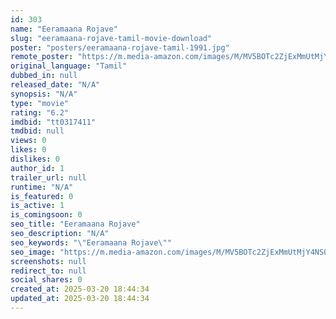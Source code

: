 ```yaml
---
id: 303
name: "Eeramaana Rojave"
slug: "eeramaana-rojave-tamil-movie-download"
poster: "posters/eeramaana-rojave-tamil-1991.jpg"
remote_poster: "https://m.media-amazon.com/images/M/MV5BOTc2ZjExMmUtMjY4NS00NTA2LThhOGItNzFiMzhkNjkyNWRmXkEyXkFqcGdeQXVyMjA4OTI5NDQ@._V1_SX300.jpg"
original_language: "Tamil"
dubbed_in: null
released_date: "N/A"
synopsis: "N/A"
type: "movie"
rating: "6.2"
imdbid: "tt0317411"
tmdbid: null
views: 0
likes: 0
dislikes: 0
author_id: 1
trailer_url: null
runtime: "N/A"
is_featured: 0
is_active: 1
is_comingsoon: 0
seo_title: "Eeramaana Rojave"
seo_description: "N/A"
seo_keywords: "\"Eeramaana Rojave\""
seo_image: "https://m.media-amazon.com/images/M/MV5BOTc2ZjExMmUtMjY4NS00NTA2LThhOGItNzFiMzhkNjkyNWRmXkEyXkFqcGdeQXVyMjA4OTI5NDQ@._V1_SX300.jpg"
screenshots: null
redirect_to: null
social_shares: 0
created_at: 2025-03-20 18:44:34
updated_at: 2025-03-20 18:44:34
---
```


